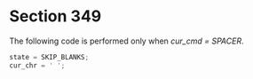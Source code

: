 # Section 349

The following code is performed only when *cur_cmd = SPACER*.

```c << Enter |SKIP_BLANKS| state, emit a space >>=
state = SKIP_BLANKS;
cur_chr = ' ';
```
